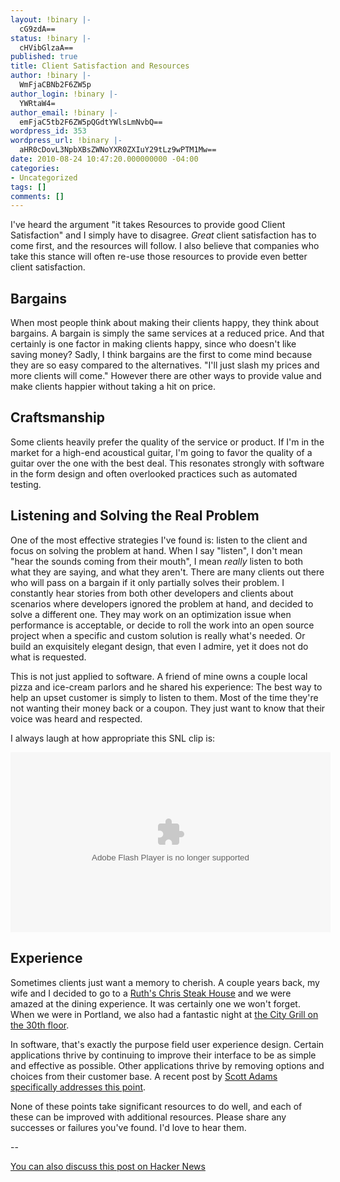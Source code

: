 ```yaml
---
layout: !binary |-
  cG9zdA==
status: !binary |-
  cHVibGlzaA==
published: true
title: Client Satisfaction and Resources
author: !binary |-
  WmFjaCBNb2F6ZW5p
author_login: !binary |-
  YWRtaW4=
author_email: !binary |-
  emFjaC5tb2F6ZW5pQGdtYWlsLmNvbQ==
wordpress_id: 353
wordpress_url: !binary |-
  aHR0cDovL3NpbXBsZWNoYXR0ZXIuY29tLz9wPTM1Mw==
date: 2010-08-24 10:47:20.000000000 -04:00
categories:
- Uncategorized
tags: []
comments: []
---
```

I've heard the argument "it takes Resources to provide good Client Satisfaction" and I simply have to disagree. _Great_ client satisfaction has to come first, and the resources will follow. I also believe that companies who take this stance will often re-use those resources to provide even better client satisfaction.

## Bargains ##

When most people think about making their clients happy, they think about bargains. A bargain is simply the same services at a reduced price. And that certainly is one factor in making clients happy, since who doesn't like saving money? Sadly, I think bargains are the first to come mind because they are so easy compared to the alternatives. "I'll just slash my prices and more clients will come." However there are other ways to provide value and make clients happier without taking a hit on price. 

## Craftsmanship ##

Some clients heavily prefer the quality of the service or product. If I'm in the market for a high-end acoustical guitar, I'm going to favor the quality of a guitar over the one with the best deal. This resonates strongly with software in the form design and often overlooked practices such as automated testing.

## Listening and Solving the Real Problem ##

One of the most effective strategies I've found is: listen to the client and focus on solving the problem at hand. When I say "listen", I don't mean "hear the sounds coming from their mouth", I mean _really_ listen to both what they are saying, and what they aren't. There are many clients out there who will pass on a bargain if it only partially solves their problem. I constantly hear stories from both other developers and clients about scenarios where developers ignored the problem at hand, and decided to solve a different one. They may work on an optimization issue when performance is acceptable, or decide to roll the work into an open source project when a specific and custom solution is really what's needed. Or build an exquisitely elegant design, that even I admire, yet it does not do what is requested.

This is not just applied to software. A friend of mine owns a couple local pizza and ice-cream parlors and he shared his experience: The best way to help an upset customer is simply to listen to them. Most of the time they're not wanting their money back or a coupon. They just want to know that their voice was heard and respected.

I always laugh at how appropriate this SNL clip is:

<object width="512" height="288"><param name="movie" value="http://www.hulu.com/embed/8K3jmsS5ay9KB3yX06Q17Q"></param><param name="allowFullScreen" value="true"></param><embed src="http://www.hulu.com/embed/8K3jmsS5ay9KB3yX06Q17Q" type="application/x-shockwave-flash"  width="512" height="288" allowFullScreen="true"></embed></object>

## Experience ##

Sometimes clients just want a memory to cherish. A couple years back, my wife and I decided to go to a [Ruth's Chris Steak House](http://www.ruthschris.com/) and we were amazed at the dining experience. It was certainly one we won't forget. When we were in Portland, we also had a fantastic night at [the City Grill on the 30th floor](http://www.portlandcitygrill.com).

In software, that's exactly the purpose field user experience design. Certain applications thrive by continuing to improve their interface to be as simple and effective as possible. Other applications thrive by removing options and choices from their customer base. A recent post by [Scott Adams specifically addresses this point](http://www.dilbert.com/blog/entry/the_less_feature/).

None of these points take significant resources to do well, and each of these can be improved with additional resources. Please share any successes or failures you've found. I'd love to hear them.

--

[You can also discuss this post on Hacker News](http://news.ycombinator.com/item?id=1629929)
